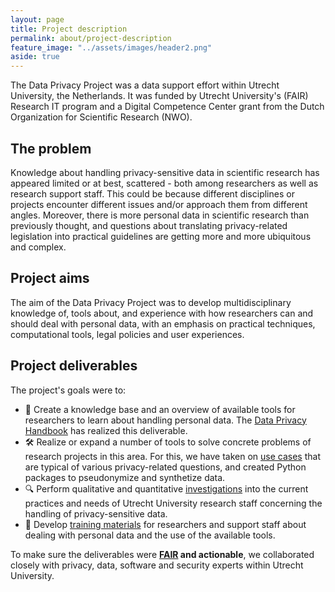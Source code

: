```yaml
---
layout: page
title: Project description
permalink: about/project-description
feature_image: "../assets/images/header2.png"
aside: true
---
```


The Data Privacy Project was a data support effort within Utrecht University, the Netherlands. It was funded by Utrecht University's (FAIR) Research IT program 
and a Digital Competence Center grant from the Dutch Organization for Scientific Research (NWO).

## The problem
Knowledge about handling privacy-sensitive data in scientific research has appeared limited or at best, scattered - both among researchers as well as research support staff. This could be because different disciplines or projects encounter different issues and/or approach them from different angles. Moreover, there is more personal data in scientific research than previously thought, and questions about translating privacy-related legislation into practical guidelines are getting more and more ubiquitous and complex.

## Project aims
The aim of the Data Privacy Project was to develop multidisciplinary knowledge of, tools about, and experience with how researchers can and should deal with personal data,
with an emphasis on practical techniques, computational tools, legal policies and user experiences. 

## Project deliverables
The project's goals were to:

- 🧠 Create a knowledge base and an overview of available tools for researchers to learn about handling personal data. The [Data Privacy Handbook](../handbook) has realized this deliverable.
- 🛠️ Realize or expand a number of tools to solve concrete problems of research projects in this area. For this, we have taken on [use cases](../use-cases) that are typical of various privacy-related questions, and created Python packages to pseudonymize and synthetize data.
- 🔍 Perform qualitative and quantitative [investigations](../survey) into the current practices and needs of Utrecht University research staff concerning the handling of privacy-sensitive data.
- 💪 Develop [training materials](../dissemination) for researchers and support staff about dealing with personal data and the use of the available tools.

To make sure the deliverables were **[FAIR](https://www.go-fair.org/fair-principles/) and actionable**, we collaborated closely with privacy, data, software and security experts within Utrecht University.